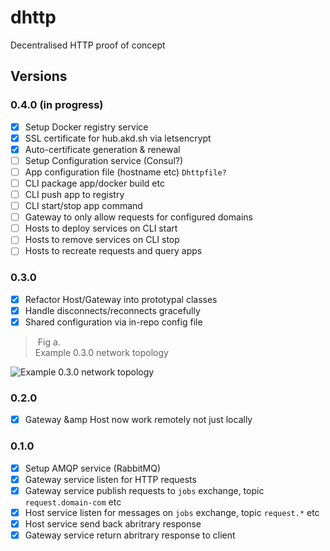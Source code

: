 # dhttp

Decentralised HTTP proof of concept

## Versions

### 0.4.0 (in progress)

- [x] Setup Docker registry service
- [x] SSL certificate for hub.akd.sh via letsencrypt
- [x] Auto-certificate generation &amp; renewal 
- [ ] Setup Configuration service (Consul?)
- [ ] App configuration file (hostname etc) `Dhttpfile?`
- [ ] CLI package app/docker build etc
- [ ] CLI push app to registry
- [ ] CLI start/stop app command
- [ ] Gateway to only allow requests for configured domains 
- [ ] Hosts to deploy services on CLI start
- [ ] Hosts to remove services on CLI stop
- [ ] Hosts to recreate requests and query apps

### 0.3.0 

- [x] Refactor Host/Gateway into prototypal classes
- [x] Handle disconnects/reconnects gracefully
- [x] Shared configuration via in-repo config file

> Fig a.  
> Example 0.3.0 network topology

![Example 0.3.0 network topology](https://i.imgur.com/NqAbwym.png)

### 0.2.0

- [x] Gateway &amp Host now work remotely not just locally

### 0.1.0

- [x] Setup AMQP service (RabbitMQ)
- [x] Gateway service listen for HTTP requests
- [x] Gateway service publish requests to `jobs` exchange, topic `request.domain-com` etc
- [x] Host service listen for messages on `jobs` exchange, topic `request.*` etc
- [x] Host service send back abritrary response
- [x] Gateway service return abritrary response to client